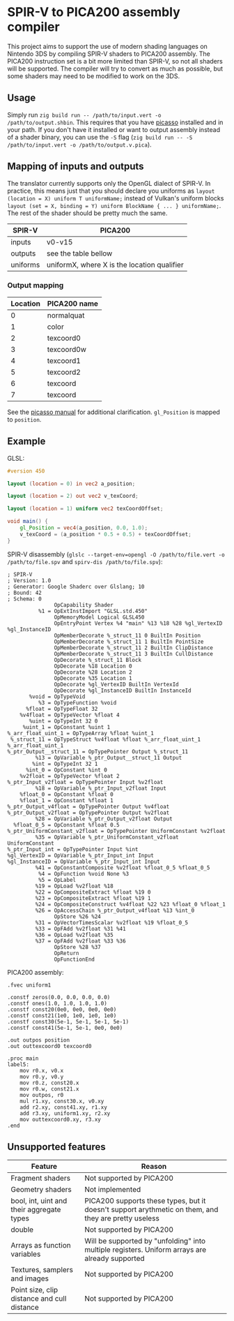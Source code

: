 # SPIR-V to PICA200 assembly compiler

This project aims to support the use of modern shading languages on Nintendo 3DS by compiling SPIR-V shaders to PICA200 assembly. The PICA200 instruction set is a bit more limited than SPIR-V, so not all shaders will be supported. The compiler will try to convert as much as possible, but some shaders may need to be modified to work on the 3DS.

## Usage

Simply run `zig build run -- /path/to/input.vert -o /path/to/output.shbin`. This requires that you have [picasso]() installed and in your path. If you don't have it installed or want to output assembly instead of a shader binary, you can use the `-S` flag (`zig build run -- -S /path/to/input.vert -o /path/to/output.v.pica`).

## Mapping of inputs and outputs

The translator currently supports only the OpenGL dialect of SPIR-V. In practice, this means just that you should declare you uniforms as `layout (location = X) uniform T uniformName;` instead of Vulkan's uniform blocks `layout (set = X, binding = Y) uniform BlockName { ... } uniformName;`. The rest of the shader should be pretty much the same.

| SPIR-V | PICA200 |
|--------|---------|
| inputs | v0-v15 |
| outputs | see the table bellow |
| uniforms | uniformX, where X is the location qualifier |

### Output mapping

| Location | PICA200 name |
|----------|--------------|
| 0 | normalquat |
| 1 | color |
| 2 | texcoord0 |
| 3 | texcoord0w |
| 4 | texcoord1 |
| 5 | texcoord2 |
| 6 | texcoord |
| 7 | texcoord |

See the [picasso manual](https://github.com/devkitPro/picasso/blob/master/Manual.md) for additional clarification. `gl_Position` is mapped to `position`.

## Example

GLSL:
```glsl
#version 450

layout (location = 0) in vec2 a_position;

layout (location = 2) out vec2 v_texCoord;

layout (location = 1) uniform vec2 texCoordOffset;

void main() {
    gl_Position = vec4(a_position, 0.0, 1.0);
    v_texCoord = (a_position * 0.5 + 0.5) + texCoordOffset;
}
```

SPIR-V disassembly (`glslc --target-env=opengl -O /path/to/file.vert -o /path/to/file.spv` and `spirv-dis /path/to/file.spv`):
```spvasm
; SPIR-V
; Version: 1.0
; Generator: Google Shaderc over Glslang; 10
; Bound: 42
; Schema: 0
               OpCapability Shader
          %1 = OpExtInstImport "GLSL.std.450"
               OpMemoryModel Logical GLSL450
               OpEntryPoint Vertex %4 "main" %13 %18 %28 %gl_VertexID %gl_InstanceID
               OpMemberDecorate %_struct_11 0 BuiltIn Position
               OpMemberDecorate %_struct_11 1 BuiltIn PointSize
               OpMemberDecorate %_struct_11 2 BuiltIn ClipDistance
               OpMemberDecorate %_struct_11 3 BuiltIn CullDistance
               OpDecorate %_struct_11 Block
               OpDecorate %18 Location 0
               OpDecorate %28 Location 2
               OpDecorate %35 Location 1
               OpDecorate %gl_VertexID BuiltIn VertexId
               OpDecorate %gl_InstanceID BuiltIn InstanceId
       %void = OpTypeVoid
          %3 = OpTypeFunction %void
      %float = OpTypeFloat 32
    %v4float = OpTypeVector %float 4
       %uint = OpTypeInt 32 0
     %uint_1 = OpConstant %uint 1
%_arr_float_uint_1 = OpTypeArray %float %uint_1
 %_struct_11 = OpTypeStruct %v4float %float %_arr_float_uint_1 %_arr_float_uint_1
%_ptr_Output__struct_11 = OpTypePointer Output %_struct_11
         %13 = OpVariable %_ptr_Output__struct_11 Output
        %int = OpTypeInt 32 1
      %int_0 = OpConstant %int 0
    %v2float = OpTypeVector %float 2
%_ptr_Input_v2float = OpTypePointer Input %v2float
         %18 = OpVariable %_ptr_Input_v2float Input
    %float_0 = OpConstant %float 0
    %float_1 = OpConstant %float 1
%_ptr_Output_v4float = OpTypePointer Output %v4float
%_ptr_Output_v2float = OpTypePointer Output %v2float
         %28 = OpVariable %_ptr_Output_v2float Output
  %float_0_5 = OpConstant %float 0.5
%_ptr_UniformConstant_v2float = OpTypePointer UniformConstant %v2float
         %35 = OpVariable %_ptr_UniformConstant_v2float UniformConstant
%_ptr_Input_int = OpTypePointer Input %int
%gl_VertexID = OpVariable %_ptr_Input_int Input
%gl_InstanceID = OpVariable %_ptr_Input_int Input
         %41 = OpConstantComposite %v2float %float_0_5 %float_0_5
          %4 = OpFunction %void None %3
          %5 = OpLabel
         %19 = OpLoad %v2float %18
         %22 = OpCompositeExtract %float %19 0
         %23 = OpCompositeExtract %float %19 1
         %24 = OpCompositeConstruct %v4float %22 %23 %float_0 %float_1
         %26 = OpAccessChain %_ptr_Output_v4float %13 %int_0
               OpStore %26 %24
         %31 = OpVectorTimesScalar %v2float %19 %float_0_5
         %33 = OpFAdd %v2float %31 %41
         %36 = OpLoad %v2float %35
         %37 = OpFAdd %v2float %33 %36
               OpStore %28 %37
               OpReturn
               OpFunctionEnd
```

PICA200 assembly:
```spvasm
.fvec uniform1

.constf zeros(0.0, 0.0, 0.0, 0.0)
.constf ones(1.0, 1.0, 1.0, 1.0)
.constf const20(0e0, 0e0, 0e0, 0e0)
.constf const21(1e0, 1e0, 1e0, 1e0)
.constf const30(5e-1, 5e-1, 5e-1, 5e-1)
.constf const41(5e-1, 5e-1, 0e0, 0e0)

.out outpos position
.out outtexcoord0 texcoord0

.proc main
label5:
    mov r0.x, v0.x
    mov r0.y, v0.y
    mov r0.z, const20.x
    mov r0.w, const21.x
    mov outpos, r0
    mul r1.xy, const30.x, v0.xy
    add r2.xy, const41.xy, r1.xy
    add r3.xy, uniform1.xy, r2.xy
    mov outtexcoord0.xy, r3.xy
.end
```

## Unsupported features

| Feature | Reason |
|---------|--------|
| Fragment shaders | Not supported by PICA200 |
| Geometry shaders | Not implemented |
| bool, int, uint and their aggregate types | PICA200 supports these types, but it doesn't support arythmetic on them, and they are pretty useless |
| double | Not supported by PICA200 |
| Arrays as function variables | Will be supported by "unfolding" into multiple registers. Uniform arrays are already supported |
| Textures, samplers and images | Not supported by PICA200 |
| Point size, clip distance and cull distance | Not supported by PICA200 |
